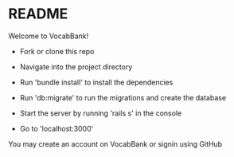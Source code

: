 # README

Welcome to VocabBank! 

* Fork or clone this repo 

* Navigate into the project directory

* Run 'bundle install' to install the dependencies 

* Run 'db:migrate' to run the migrations and create the database

* Start the server by running 'rails s' in the console 

* Go to 'localhost:3000' 

You may create an account on VocabBank or signin using GitHub
